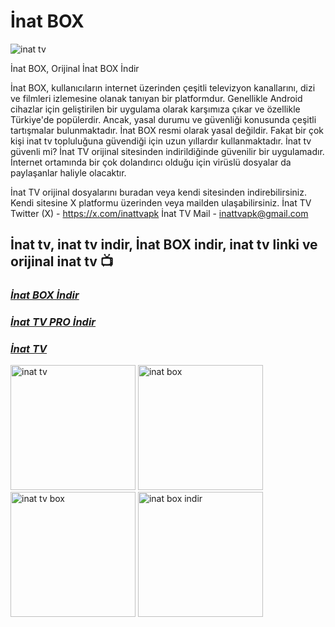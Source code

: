 # İnat BOX

![inat tv](https://github.com/user-attachments/assets/5d430a11-68c7-434b-851a-3b9d90d909b6)

İnat BOX, Orijinal İnat BOX İndir


İnat BOX, kullanıcıların internet üzerinden çeşitli televizyon kanallarını, dizi ve filmleri izlemesine olanak tanıyan bir platformdur. Genellikle Android cihazlar için geliştirilen bir uygulama olarak karşımıza çıkar ve özellikle Türkiye'de popülerdir. Ancak, yasal durumu ve güvenliği konusunda çeşitli tartışmalar bulunmaktadır. İnat BOX resmi olarak yasal değildir. Fakat bir çok kişi inat tv topluluğuna güvendiği için uzun yıllardır kullanmaktadır. İnat tv güvenli mi? İnat TV orijinal sitesinden indirildiğinde güvenilir bir uygulamadır. İnternet ortamında bir çok dolandırıcı olduğu için virüslü dosyalar da paylaşanlar haliyle olacaktır.


İnat TV orijinal dosyalarını buradan veya kendi sitesinden indirebilirsiniz. Kendi sitesine X platformu üzerinden veya mailden ulaşabilirsiniz. 
İnat TV Twitter (X) - https://x.com/inattvapk
İnat TV Mail - inattvapk@gmail.com

## İnat tv, inat tv indir, İnat BOX indir, inat tv linki ve orijinal inat tv 📺

### ***[İnat BOX İndir](https://github.com/inattv2025/inatbox/raw/refs/heads/main/inat-box-v14.apk)***

### ***[İnat TV PRO İndir](https://github.com/inattv2025/inatbox/raw/refs/heads/main/inat-tv-pro-v21.apk)***

### ***[İnat TV](https://inattv.rest/)***

<img src="https://github.com/user-attachments/assets/4a92fe12-6700-4ea3-9e8e-c1a84e2903ae" alt="inat tv" width="200"/>
<img src="https://github.com/user-attachments/assets/9f2b04fe-5c58-4ca0-9415-9461af79eddd" alt="inat box" width="200"/>
<img src="https://github.com/user-attachments/assets/76d0fa85-f6be-46a6-9dbf-86be185b78d3" alt="inat tv box" width="200"/>
<img src="https://github.com/user-attachments/assets/fb887f8f-6d16-47d7-b069-725ee549b5b4" alt="inat box indir" width="200"/>








